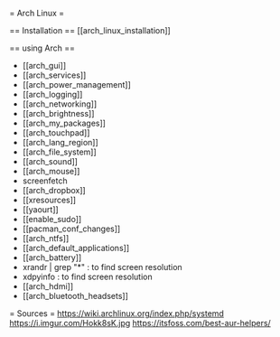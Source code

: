 = Arch Linux =

== Installation ==
[[arch_linux_installation]]


== using Arch ==
* [[arch_gui]]
* [[arch_services]]
* [[arch_power_management]]
* [[arch_logging]]
* [[arch_networking]]
* [[arch_brightness]]
* [[arch_my_packages]]
* [[arch_touchpad]]
* [[arch_lang_region]]
* [[arch_file_system]]
* [[arch_sound]]
* [[arch_mouse]]
* screenfetch
* [[arch_dropbox]]
* [[xresources]]
* [[yaourt]]
* [[enable_sudo]]
* [[pacman_conf_changes]]
* [[arch_ntfs]]
* [[arch_default_applications]]
* [[arch_battery]]
* xrandr | grep "*" : to find screen resolution
* xdpyinfo : to find screen resolution
* [[arch_hdmi]]
* [[arch_bluetooth_headsets]]

= Sources =
https://wiki.archlinux.org/index.php/systemd
https://i.imgur.com/Hokk8sK.jpg
https://itsfoss.com/best-aur-helpers/
